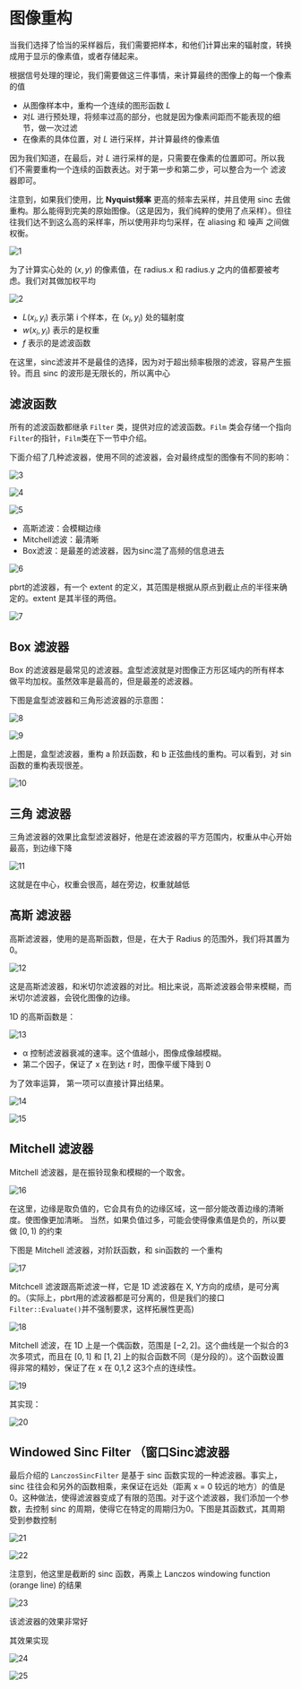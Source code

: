 # 图像重构

当我们选择了恰当的采样器后，我们需要把样本，和他们计算出来的辐射度，转换成用于显示的像素值，或者存储起来。

根据信号处理的理论，我们需要做这三件事情，来计算最终的图像上的每一个像素的值
- 从图像样本中，重构一个连续的图形函数 $L$
- 对$L$ 进行预处理，将频率过高的部分，也就是因为像素间距而不能表现的细节，做一次过滤
- 在像素的具体位置，对 $L$ 进行采样，并计算最终的像素值

因为我们知道，在最后，对 $L$ 进行采样的是，只需要在像素的位置即可。所以我们不需要重构一个连续的函数表达。对于第一步和第二步，可以整合为一个 滤波器即可。

注意到，如果我们使用，比 **Nyquist频率** 更高的频率去采样，并且使用 sinc 去做重构。那么能得到完美的原始图像。（这是因为，我们纯粹的使用了点采样）。但往往我们达不到这么高的采样率，所以使用非均匀采样，在 aliasing 和 噪声 之间做权衡。

![1](07_21/1.png)

为了计算实心处的 $(x,y)$ 的像素值，在 radius.x 和 radius.y 之内的值都要被考虑。我们对其做加权平均

![2](07_21/2.png)

- $L(x_i,y_i)$ 表示第 i 个样本，在 $(x_i,y_i)$ 处的辐射度
- $w(x_i,y_i)$ 表示的是权重
- $f$ 表示的是滤波函数

在这里，sinc滤波并不是最佳的选择，因为对于超出频率极限的滤波，容易产生振铃。而且 sinc 的波形是无限长的，所以离中心

## 滤波函数

所有的滤波函数都继承 ```Filter``` 类，提供对应的滤波函数。```Film``` 类会存储一个指向```Filter```的指针，```Film```类在下一节中介绍。

下面介绍了几种滤波器，使用不同的滤波器，会对最终成型的图像有不同的影响：

![3](07_21/3.png)

![4](07_21/4.png)

![5](07_21/5.png)

- 高斯滤波：会模糊边缘
- Mitchell滤波：最清晰
- Box滤波：是最差的滤波器，因为sinc混了高频的信息进去

![6](07_21/6.png)

pbrt的滤波器，有一个 extent 的定义，其范围是根据从原点到截止点的半径来确定的。extent 是其半径的两倍。

![7](07_21/7.png)

## Box 滤波器

Box 的滤波器是最常见的滤波器。盒型滤波就是对图像正方形区域内的所有样本做平均加权。虽然效率是最高的，但是最差的滤波器。

下图是盒型滤波器和三角形滤波器的示意图：

![8](07_21/8.png)

![9](07_21/9.png)

上图是，盒型滤波器，重构 a 阶跃函数，和 b 正弦曲线的重构。可以看到，对 sin 函数的重构表现很差。

![10](07_21/10.png)

## 三角 滤波器

三角滤波器的效果比盒型滤波器好，他是在滤波器的平方范围内，权重从中心开始最高，到边缘下降

![11](07_21/11.png)

这就是在中心，权重会很高，越在旁边，权重就越低

## 高斯 滤波器

高斯滤波器，使用的是高斯函数，但是，在大于 Radius 的范围外，我们将其置为 0。

![12](07_21/12.png)

这是高斯滤波器，和米切尔滤波器的对比。相比来说，高斯滤波器会带来模糊，而米切尔滤波器，会锐化图像的边缘。

1D 的高斯函数是：

![13](07_21/13.png)

- α 控制滤波器衰减的速率。这个值越小，图像成像越模糊。
- 第二个因子，保证了 x 在到达 r 时，图像平缓下降到 0

为了效率运算， 第一项可以直接计算出结果。

![14](07_21/14.png)

![15](07_21/15.png)

## Mitchell 滤波器

Mitchell 滤波器，是在振铃现象和模糊的一个取舍。

![16](07_21/16.png)

在这里，边缘是取负值的，它会具有负的边缘区域，这一部分能改善边缘的清晰度。使图像更加清晰。
当然，如果负值过多，可能会使得像素值是负的，所以要做 $[0,1)$ 的约束

下图是 Mitchell 滤波器，对阶跃函数，和 sin函数的 一个重构

![17](07_21/17.png)

Mitchcell 滤波跟高斯滤波一样，它是 1D 滤波器在 X, Y方向的成绩，是可分离的。（实际上，pbrt用的滤波器都是可分离的，但是我们的接口```Filter::Evaluate()```并不强制要求，这样拓展性更高)

![18](07_21/18.png)

Mitchell 滤波，在 1D 上是一个偶函数，范围是 $[-2,2]$。这个曲线是一个拟合的3次多项式，而且在 $[0,1]$ 和 $[1,2]$ 上的拟合函数不同（是分段的）。这个函数设置得非常的精妙，保证了在 x 在 0,1,2 这3个点的连续性。

![19](07_21/19.png)

其实现：

![20](07_21/20.png)

## Windowed Sinc Filter （窗口Sinc滤波器

最后介绍的 ```LanczosSincFilter``` 是基于 sinc 函数实现的一种滤波器。事实上，sinc 往往会和另外的函数相乘，来保证在远处（距离 x = 0 较远的地方）的值是0。这种做法，使得滤波器变成了有限的范围。对于这个滤波器，我们添加一个参数，去控制 sinc 的周期，使得它在特定的周期归为0。下图是其函数式，其周期受到参数控制

![21](07_21/21.png)

![22](07_21/22.png)

注意到，他这里是截断的 sinc 函数，再乘上  Lanczos windowing function (orange line) 的结果

![23](07_21/23.png)

该滤波器的效果非常好

其效果实现

![24](07_21/24.png)

![25](07_21/25.png)







